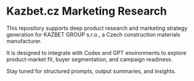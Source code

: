 # Kazbet.cz Marketing Research

This repository supports deep product research and marketing strategy generation for KAZBET GROUP s.r.o., a Czech construction materials manufacturer.

It is designed to integrate with Codex and GPT environments to explore product-market fit, buyer segmentation, and campaign readiness.

Stay tuned for structured prompts, output summaries, and insights.
